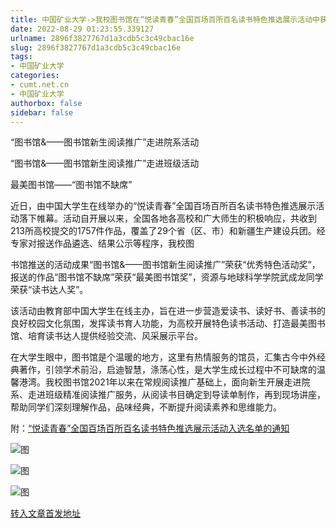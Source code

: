 ```yaml
---
title: 中国矿业大学->我校图书馆在“悦读青春”全国百场百所百名读书特色推选展示活动中获多个奖项 | cumt.net.cn
date: 2022-08-29 01:23:55.339127
urlname: 2896f3827767d1a3cdb5c3c49cbac16e
slug: 2896f3827767d1a3cdb5c3c49cbac16e
tags: 
- 中国矿业大学
categories:
- cumt.net.cn
- 中国矿业大学
authorbox: false
sidebar: false
---
```

“图书馆&——图书馆新生阅读推广”走进院系活动

“图书馆&——图书馆新生阅读推广”走进班级活动

最美图书馆——“图书馆不缺席”

近日，由中国大学生在线举办的“悦读青春”全国百场百所百名读书特色推选展示活动落下帷幕。活动自开展以来，全国各地各高校和广大师生的积极响应，共收到213所高校提交的1757件作品，覆盖了29个省（区、市）和新疆生产建设兵团。经专家对报送作品遴选、结果公示等程序，我校图
<!--more-->
书馆推送的活动成果“图书馆&——图书馆新生阅读推广”荣获“优秀特色活动奖”，报送的作品“图书馆不缺席”荣获“最美图书馆奖”，资源与地球科学学院武成龙同学荣获“读书达人奖”。

该活动由教育部中国大学生在线主办，旨在进一步营造爱读书、读好书、善读书的良好校园文化氛围，发挥读书育人功能，为高校开展特色读书活动、打造最美图书馆、培育读书达人提供经验交流、风采展示平台。

在大学生眼中，图书馆是个温暖的地方，这里有热情服务的馆员，汇集古今中外经典著作，引领学术前沿，启迪智慧，涤荡心性，是大学生成长过程中不可缺席的温馨港湾。我校图书馆2021年以来在常规阅读推广基础上，面向新生开展走进院系、走进班级精准阅读推广服务，从阅读书目确定到导读单制作，再到现场讲座，帮助同学们深刻理解作品，品味经典，不断提升阅读素养和思维能力。

附：[“悦读青春”全国百场百所百名读书特色推选展示活动入选名单的通知](https://dxs.moe.gov.cn/huodong/pc/activity?id=17&navIndex=0)

![图](http://xwzx.cumt.edu.cn/_upload/article/images/81/d9/1e4b6893449793b56b1ef442a037/d8fd36b6-0233-4b7d-85ef-ec605ae5a398.jpg)

![图](http://xwzx.cumt.edu.cn/_upload/article/images/81/d9/1e4b6893449793b56b1ef442a037/c1543d8a-6c11-49e4-b898-3f1d6dcef382.jpg)

![图](http://xwzx.cumt.edu.cn/_upload/article/images/81/d9/1e4b6893449793b56b1ef442a037/25fac3e2-b419-43ef-aecc-4e825f092613.jpg)

[转入文章首发地址](http://xwzx.cumt.edu.cn/a4/39/c523a631865/page.htm)
